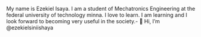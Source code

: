 My name is Ezekiel Isaya. I am a student of Mechatronics Engineering at the federal university of technology minna. I love to learn. I am learning and I look forward to becoming very useful in the society.- 👋 Hi, I’m @ezekielsiniishaya

